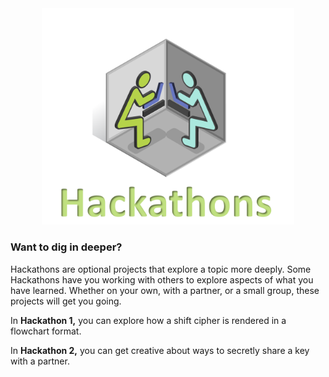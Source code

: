 
<figure class="snippetimg" style="margin: 0 auto;width:80%">
  <img src=".guides/img/hackintro.PNG">
  </figure>
  

### Want to dig in deeper?
Hackathons are optional projects that explore a topic more deeply.  Some Hackathons have you working with others to explore aspects of what you have learned. Whether on your own, with a partner, or a small group, these projects will get you going.

In **Hackathon 1,** you can explore how a shift cipher is rendered in a flowchart format.

In **Hackathon 2,** you can get creative about ways to secretly share a key with a partner.